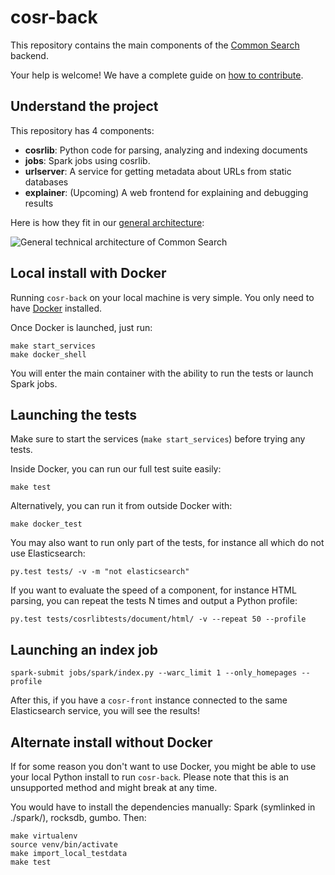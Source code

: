 # cosr-back

This repository contains the main components of the [Common Search](https://about.commonsearch.org) backend.

Your help is welcome! We have a complete guide on [how to contribute](CONTRIBUTING.md).

## Understand the project

This repository has 4 components:

 - **cosrlib**: Python code for parsing, analyzing and indexing documents
 - **jobs**: Spark jobs using cosrlib.
 - **urlserver**: A service for getting metadata about URLs from static databases
 - **explainer**: (Upcoming) A web frontend for explaining and debugging results

Here is how they fit in our [general architecture](https://about.commonsearch.org/developer/architecture):

![General technical architecture of Common Search](https://about.commonsearch.org/images/developer/architecture-2016-02.svg)

## Local install with Docker

Running `cosr-back` on your local machine is very simple. You only need to have [Docker](https://docs.docker.com/engine/installation/) installed.

Once Docker is launched, just run:

```
make start_services
make docker_shell
```

You will enter the main container with the ability to run the tests or launch Spark jobs.

## Launching the tests

Make sure to start the services (`make start_services`) before trying any tests.

Inside Docker, you can run our full test suite easily:

```
make test
```

Alternatively, you can run it from outside Docker with:

```
make docker_test
```

You may also want to run only part of the tests, for instance all which do not use Elasticsearch:

```
py.test tests/ -v -m "not elasticsearch"
```

If you want to evaluate the speed of a component, for instance HTML parsing, you can repeat the tests N times and output a Python profile:

```
py.test tests/cosrlibtests/document/html/ -v --repeat 50 --profile
```

## Launching an index job

```
spark-submit jobs/spark/index.py --warc_limit 1 --only_homepages --profile
```

After this, if you have a `cosr-front` instance connected to the same Elasticsearch service, you will see the results!

## Alternate install without Docker

If for some reason you don't want to use Docker, you might be able to use your local Python install to run `cosr-back`. Please note that this is an unsupported method and might break at any time.

You would have to install the dependencies manually: Spark (symlinked in ./spark/), rocksdb, gumbo. Then:

```
make virtualenv
source venv/bin/activate
make import_local_testdata
make test
```
